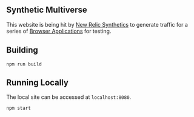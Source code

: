 ## Synthetic Multiverse

This website is being hit by [New Relic
Synthetics](https://newrelic.com/synthetics) to generate traffic for a series
of [Browser Applications](https://newrelic.com/browser-monitoring) for testing.

## Building

~~~
npm run build
~~~

## Running Locally

The local site can be accessed at `localhost:8080`.

~~~
npm start
~~~

